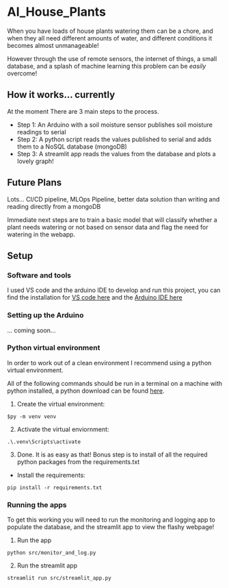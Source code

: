 # AI_House_Plants
When you have loads of house plants watering them can be a chore, and when they all need different amounts of water, and different conditions it becomes almost unmanageable! 

However through the use of remote sensors, the internet of things, a small database, and a splash of machine learning this problem can be *easily* overcome!

## How it works... currently
At the moment There are 3 main steps to the process.
- Step 1: An Arduino with a soil moisture sensor publishes soil moisture readings to serial
- Step 2: A python script reads the values published to serial and adds them to a NoSQL database (mongoDB)
- Step 3: A streamlit app reads the values from the database and plots a lovely graph!

## Future Plans
Lots... CI/CD pipeline, MLOps Pipeline, better data solution than writing and reading directly from a mongoDB

Immediate next steps are to train a basic model that will classify whether a plant needs watering or not based on sensor data and flag the need for watering in the webapp.

## Setup
### Software and tools
I used VS code and the arduino IDE to develop and run this project, you can find the installation for [VS code here](https://code.visualstudio.com/) and the [Arduino IDE here](https://www.arduino.cc/en/software) 

### Setting up the Arduino
... coming soon...

### Python virtual environment
In order to work out of a clean environment I recommend using a python virtual environment.

All of the following commands should be run in a terminal on a machine with python installed, a python download can be found [here](https://www.python.org/downloads/).
1) Create the virtual environment:
```
$py -m venv venv
```
2) Activate the virtual enviornment:
```
.\.venv\Scripts\activate
```
3) Done. It is as easy as that!
Bonus step is to install of all the required python packages from the requirements.txt
- Install the requirements:
```
pip install -r requirements.txt
```

### Running the apps
To get this working you will need to run the monitoring and logging app to populate the database, and the streamlit app to view the flashy webpage!
1) Run the app
```
python src/monitor_and_log.py
```
2) Run the streamlit app
```
streamlit run src/streamlit_app.py
```
